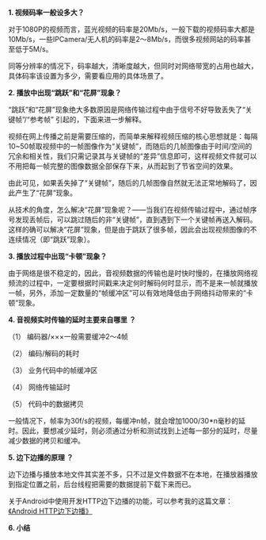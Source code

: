 **1. 视频码率一般设多大？**



对于1080P的视频而言，蓝光视频的码率是20Mb/s，一般下载的视频码率大都是10Mb/s，一些IPCamera/无人机的码率是2～8Mb/s，而很多视频网站的码率甚至低于5M/s。



同等分辨率的情况下，码率越大，清晰度越大，但同时对网络带宽的占用也越大，具体码率该设置为多少，需要看应用的具体场景了。



**2. 播放中出现“跳跃”和“花屏”现象？**



“跳跃”和“花屏”现象绝大多数原因是网络传输过程中由于信号不好导致丢失了“关键帧”/“参考帧” 引起的，下面来进一步解释。



视频在网上传播之前是需要压缩的，而简单来解释视频压缩的核心思想就是：每隔10~50帧取视频中的一帧图像作为“关键帧”，而随后的几帧图像由于时间/空间的冗余和相关性，我们只需记录其与关键帧的“差异”信息即可，这样视频文件就可以不用把每一帧完整的图像数据全部保存下来，从而起到了节省空间的效果。



由此可见，如果丢失掉了“关键帧”，随后的几帧图像自然就无法正常地解码了，因此产生了“花屏”现象。



从技术的角度，怎么解决“花屏”现象呢？——当我们在视频传输过程中，通过帧序号发现丢帧后，可以跳过随后的非“关键帧”，直到遇到下一个关键帧再送入解码。这样的确可以解决“花屏”现象，但是由于跳跃了很多帧，因此会出现视频图像的不连续情况（即“跳跃”现象）。



**3. 播放过程中出现“卡顿”现象？**



由于网络是很不稳定的，因此，音视频数据的传输也是时快时慢的，在播放网络视频流的过程中，一定要根据时间戳来决定何时解码何时显示，而不是来一帧就播放一帧，另外，添加一定数量的“帧缓冲区”可以有效地降低由于网络抖动带来的“卡顿”现象。



**4. 音视频实时传输的延时主要来自哪里 ？**



（1） 编码器/×××一般需要缓冲2～4帧

（2） 编码/解码的耗时

（3） 业务代码中的帧缓冲区

（4） 网络传输延时

（5） 代码中的数据拷贝



一般情况下，帧率为30f/s的视频，每缓冲n帧，就会增加1000/30*n毫秒的延时。因此，要想减少延时，则必须通过分析和测试找到上述每一部分的延时，尽量减少数据的拷贝和缓冲。



**5. 边下边播的原理 ？**



边下边播与播放本地文件其实差不多，只不过是文件数据不在本地，在播放器播放到指定位置之前，后台线程把需要的数据提前下载下来而已。



关于Android中使用开发HTTP边下边播的功能，可以参考我的这篇文章：[《Android HTTP边下边播》](http://ticktick.blog.51cto.com/823160/1713220)



**6. 小结**